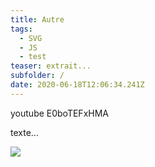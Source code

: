 ```yaml
---
title: Autre
tags:
  - SVG
  - JS
  - test
teaser: extrait...
subfolder: /
date: 2020-06-18T12:06:34.241Z
---
```

youtube E0boTEFxHMA

texte...

![](/uploads/300x300.png)